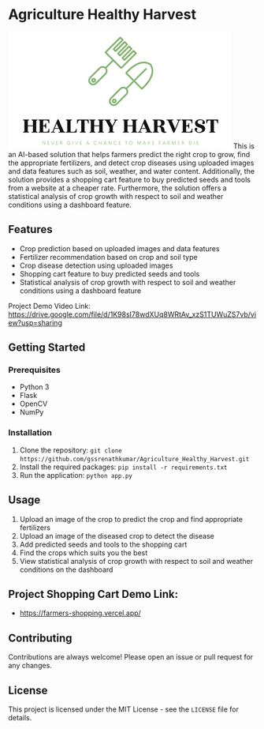 # Agriculture Healthy Harvest

<img src="static/images/logo.png">
This is an AI-based solution that helps farmers predict the right crop to grow, find the appropriate fertilizers, and detect crop diseases using uploaded images and data features such as soil, weather, and water content. Additionally, the solution provides a shopping cart feature to buy predicted seeds and tools from a website at a cheaper rate. Furthermore, the solution offers a statistical analysis of crop growth with respect to soil and weather conditions using a dashboard feature.

## Features

- Crop prediction based on uploaded images and data features
- Fertilizer recommendation based on crop and soil type
- Crop disease detection using uploaded images
- Shopping cart feature to buy predicted seeds and tools
- Statistical analysis of crop growth with respect to soil and weather conditions using a dashboard feature


Project Demo Video Link:
https://drive.google.com/file/d/1K98sI78wdXUq8WRtAv_xzS1TUWuZS7vb/view?usp=sharing


## Getting Started

### Prerequisites

- Python 3
- Flask
- OpenCV
- NumPy

### Installation

1. Clone the repository: `git clone https://github.com/gssrenathkumar/Agriculture_Healthy_Harvest.git`
2. Install the required packages: `pip install -r requirements.txt`
3. Run the application: `python app.py`

## Usage

1. Upload an image of the crop to predict the crop and find appropriate fertilizers
2. Upload an image of the diseased crop to detect the disease
3. Add predicted seeds and tools to the shopping cart
4. Find the crops which suits you the best
5. View statistical analysis of crop growth with respect to soil and weather conditions on the dashboard

## Project Shopping Cart Demo Link:

- https://farmers-shopping.vercel.app/

## Contributing

Contributions are always welcome! Please open an issue or pull request for any changes.

## License

This project is licensed under the MIT License - see the `LICENSE` file for details.
